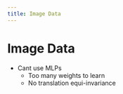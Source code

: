 ```yaml
---
title: Image Data
---
```


# Image Data
- Cant use MLPs 
	- Too many weights to learn
	- No translation equi-invariance




































